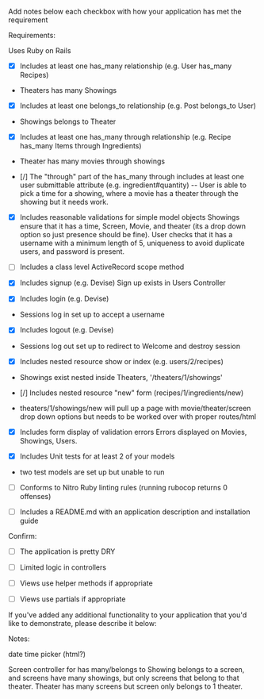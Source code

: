 Add notes below each checkbox with how your application has met the requirement

Requirements:

 Uses Ruby on Rails
- [x] Includes at least one has_many relationship (e.g. User has_many Recipes)
- Theaters has many Showings

- [x] Includes at least one belongs_to relationship (e.g. Post belongs_to User)
- Showings belongs to Theater

- [x] Includes at least one has_many through relationship (e.g. Recipe has_many
    Items through Ingredients)
- Theater has many movies through showings

- [/] The "through" part of the has_many through includes at least one user
    submittable attribute (e.g. ingredient#quantity)
    -- User is able to pick a time for a showing, where a movie has a theater through the showing but it needs work.

- [x] Includes reasonable validations for simple model objects
  Showings ensure that it has a time, Screen, Movie, and theater (its a drop down option so just presence should be fine). User checks that it has a username with a minimum length of 5, uniqueness to avoid duplicate users, and password is present.

- [ ] Includes a class level ActiveRecord scope method

- [x] Includes signup (e.g. Devise)
  Sign up exists in Users Controller

- [x] Includes login (e.g. Devise)
- Sessions log in set up to accept a username

- [x] Includes logout (e.g. Devise)
- Sessions log out set up to redirect to Welcome and destroy session

- [x] Includes nested resource show or index (e.g. users/2/recipes)
- Showings exist nested inside Theaters, '/theaters/1/showings'

- [/] Includes nested resource "new" form (recipes/1/ingredients/new)
- theaters/1/showings/new will pull up a page with movie/theater/screen drop down options but needs to be worked over with proper routes/html

- [x] Includes form display of validation errors
Errors displayed on Movies, Showings, Users.

- [x] Includes Unit tests for at least 2 of your models
 - two test models are set up but unable to run

- [ ] Conforms to Nitro Ruby linting rules (running rubocop returns 0 offenses)

- [ ] Includes a README.md with an application description and installation guide

Confirm:

- [ ] The application is pretty DRY

- [ ] Limited logic in controllers

- [ ] Views use helper methods if appropriate

- [ ] Views use partials if appropriate


If you've added any additional functionality to your application that you'd like to demonstrate, please describe it below:


Notes:

date time picker (html?)

Screen controller for has many/belongs to
Showing belongs to a screen, and screens have many showings, but only screens that belong to that theater. Theater has many screens but screen only belongs to 1 theater.

